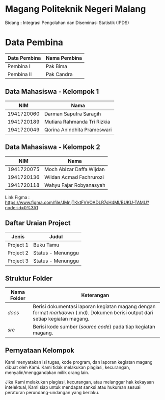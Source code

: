# Magang Politeknik Negeri Malang
Bidang :  Integrasi Pengolahan dan Diseminasi Statistik (IPDS)

# Data Pembina

| Data Pembina | Nama Pembina |
|--|--|
| Pembina I | Pak Bima |
| Pembina II | Pak Candra |

## Data Mahasiswa - Kelompok 1

| NIM | Nama |
|--|--|
| 1941720060 | Darman Saputra Saragih |
| 1941720189 | Mutiara Rahmanda Tri Rizkia |
| 1941720049 | Qorina Anindhita Prameswari |

## Data Mahasiswa - Kelompok 2

| NIM | Nama |
|--|--|
| 1941720075 | Moch Abizar Daffa Wijdan |
| 1941720136 | Wildan Acmad Fachrurozi |
| 1941720118 | Wahyu Fajar Robyanasyah |

Link Figma : https://www.figma.com/file/JMnjTKktFVVOADLR7sH4Ml/BUKU-TAMU?node-id=0%3A1

## Daftar Uraian Project

| Jenis | Judul |
|--|--|
| Project 1 | Buku Tamu |
| Project 2 | Status - Menunggu |
| Project 3 | Status - Menunggu |

## Struktur Folder

| Nama Folder | Keterangan |
|--|--|
| *docs* | Berisi dokumentasi laporan kegiatan magang dengan format *markdown* (.md). Dokumen berisi output dari setiap kegiatan magang. |
| *src* | Berisi kode sumber (*source code*) pada tiap kegiatan magang. |

## Pernyataan Kelompok
Kami menyatakan isi tugas, kode program, dan laporan kegiatan magang dibuat oleh Kami. Kami tidak melakukan plagiasi, kecurangan, menyalin/menggandakan milik orang lain.

Jika Kami melakukan plagiasi, kecurangan, atau melanggar hak kekayaan intelektual, Kami siap untuk mendapat sanksi atau hukuman sesuai peraturan perundang-undangan yang berlaku.
